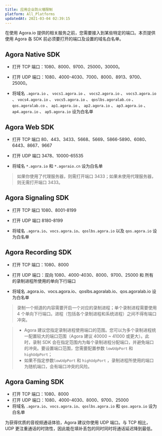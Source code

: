 ```yaml
---
title: 应用企业防火墙限制
platform: All_Platforms
updatedAt: 2021-03-04 02:39:15
---
```


在使用 Agora.io 提供的相关服务之前，您需要接入到某些特定的端口。本页提供使用 Agora 各 SDK 前必须要打开的端口及设置的域名白名单。

## Agora Native SDK

- 打开 TCP 端口：1080、8000、9700、25000，30000。

- 打开 UDP 端口：1080、4000-4030、7000、8000、8913、9700、25000。

- 将域名 `.agora.io` 、 `vocs1.agora.io` 、 `vocs2.agora.io` 、 `vocs3.agora.io` 、 `vocs4.agora.io` 、 `vocs5.agora.io` 、 `qoslbs.agoralab.co` 、 `qos.agoralab.co` 、 `ap1.agora.io` 、 `ap2.agora.io` 、 `ap3.agora.io` 、 `ap4.agora.io` 、 `ap5.agora.io` 设为白名单

## Agora Web SDK

- 打开 TCP 端口 80、443、3433、5668、5669、5866-5890、6080、6443、8667、9667

- 打开 UDP 端口 3478、10000-65535

- 将域名 `*.agora.io` 和 `*.agoraio.cn` 设为白名单

> 如果你使用了代理服务器，则需打开端口 3433；如果未使用代理服务器，则无需打开端口 3433。

## Agora Signaling SDK

- 打开 TCP 端口 1080、8001-8199

- 打开 UDP 端口 8180-8199

- 将域名 `.agora.io`、`vocs.agora.io`、`qoslbs.agora.io` 以及 `qos.agora.io` 设为白名单

## Agora Recording SDK

- 打开 TCP 端口：1080、8000

- 打开 UDP 端口：双向 1080、4000-4030、8000、9700、25000 和 所有的录制进程所使用的单向下行端口

- 将域名 .agora.io、vocs.agora.io、qoslbs.agoralab.io、qos.agoralab.io 设为白名单

> 录制一个频道的内容需要开启一个对应的录制进程；单个录制进程需要使用 4 个单向下行端口。进程（包括各个录制进程和系统进程）之间不得有端口冲突。

> - Agora 建议您指定录制进程使用端口的范围。您可以为多个录制进程统一配置较大的端口范围（Agora 建议 40000 ~ 41000 或更大）。此时，录制 SDK 会在指定范围内为每个录制进程分配端口，并避免端口的冲突。要设置端口范围，您需要配置参数 `lowUdpPort` 和 `highUdpPort`；
> - 如果不指定参数`lowUdpPort` 和 `highUdpPort` ，录制进程所使用的端口为随机端口，会有端口冲突的风险。

## Agora Gaming SDK

- 打开 TCP 端口：1080、8000
- 打开 UDP 端口：1080、4000-4030、8000、9700、25000
- 将域名 `.agora.io`、`vocs.agora.io`、`qoslbs.agora.io` 和 `qos.agora.io` 设为白名单

为获得优质的音视频通话体验，Agora 建议你使用 UDP 端口。与 TCP 相比，UDP 更注重通话的时效性，因此能在填补丢包的同时同时将通话延迟降到最低。
